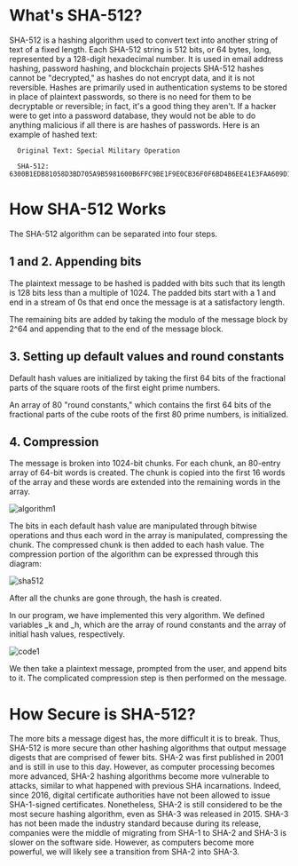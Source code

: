 
# What's SHA-512?

SHA-512 is a hashing algorithm used to convert text into another string of text of a fixed length. Each SHA-512 string is 512 bits,
or 64 bytes, long, represented by a 128-digit hexadecimal number. It is used in email address hashing, password hashing, and blockchain projects SHA-512 hashes cannot be "decrypted," as hashes do not encrypt data, and it is not reversible. Hashes are primarily used in authentication systems to be stored in place of plaintext passwords, so there is no need for them to be decryptable or reversible; in fact, it's a good thing they aren't. If a hacker were to get into a password database, they would not be able to do anything malicious if all there is are hashes of passwords. Here is an example of hashed text:

      Original Text: Special Military Operation
  
      SHA-512: 6300B1EDB81058D3BD705A9B5981600B6FFC9BE1F9E0CB36F0F6BD4B6EE41E3FAA609D16C0131451AD5EB2C392B284933C87BCDBDA52B32410A29E227DAB49DF

# How SHA-512 Works

The SHA-512 algorithm can be separated into four steps.

## 1 and 2. Appending bits

The plaintext message to be hashed is padded with bits such that its length
is 128 bits less than a multiple of 1024. The padded bits start with a 1 and 
end in a stream of 0s that end once the message is at a satisfactory length.

The remaining bits are added by taking the modulo of the message block by 2^64
and appending that to the end of the message block.

## 3. Setting up default values and round constants

Default hash values are initialized by taking the first 64
bits of the fractional parts of the square roots of the first eight prime
numbers.

An array of 80 "round constants," which contains the first 64 bits of
the fractional parts of the cube roots of the first 80 prime
numbers, is initialized.

## 4. Compression

The message is broken into 1024-bit chunks. For each chunk, an 80-entry array
of 64-bit words is created. The chunk is copied into the first 16 words of the
array and these words are extended into the remaining words in the array.

![algorithm1](https://user-images.githubusercontent.com/90664097/170410750-6dd7db11-45cf-4b68-b395-fc86b4f965ec.png)

The bits in each default hash value are manipulated through bitwise operations and thus
each word in the array is manipulated, compressing the chunk. The compressed chunk
is then added to each hash value. The compression portion of the algorithm can be expressed through this diagram:

![sha512](https://user-images.githubusercontent.com/90664097/171306658-59844bd2-55c8-4c1a-87eb-170cfc26708e.png)

After all the chunks are gone through, the hash is created.

In our program, we have implemented this very algorithm. We defined variables \_k and \_h, which are the array of round constants and the array of initial hash values, respectively.

![code1](https://user-images.githubusercontent.com/90664097/170411404-a225c8e1-c0c3-4ffb-a347-0ff28b418648.png)

We then take a plaintext message, prompted from the user, and append bits to it. The complicated compression step is then performed on the message.

# How Secure is SHA-512?

The more bits a message digest has, the more difficult it is to break. Thus, SHA-512 is more secure than other hashing algorithms that output message digests that are comprised of fewer bits. SHA-2 was first published in 2001 and is still in use to this day. However, as computer processing becomes more advanced, SHA-2 hashing algorithms become more vulnerable to attacks, similar to what happened with previous SHA incarnations. Indeed, since 2016, digital certificate authorities have not been allowed to issue SHA-1-signed certificates. Nonetheless, SHA-2 is still considered to be the most secure hashing algorithm, even as SHA-3 was released in 2015. SHA-3 has not been made the industry standard because during its release, companies were the middle of migrating from SHA-1 to SHA-2 and SHA-3 is slower on the software side. However, as computers become more powerful, we will likely see a transition from SHA-2 into SHA-3.
